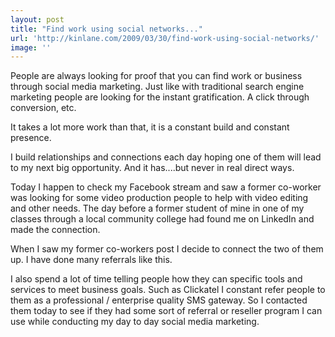 ```yaml
---
layout: post
title: "Find work using social networks..."
url: 'http://kinlane.com/2009/03/30/find-work-using-social-networks/'
image: ''
---
```


People are always looking for proof that you can find work or business through social media marketing. Just like with traditional search engine marketing people are looking for the instant gratification. A click through conversion, etc.

It takes a lot more work than that, it is a constant build and constant presence.

I build relationships and connections each day hoping one of them will lead to my next big opportunity. And it has....but never in real direct ways.

Today I happen to check my Facebook stream and saw a former co-worker was looking for some video production people to help with video editing and other needs. The day before a former student of mine in one of my classes through a local community college had found me on LinkedIn and made the connection.

When I saw my former co-workers post I decide to connect the two of them up. I have done many referrals like this.

I also spend a lot of time telling people how they can specific tools and services to meet business goals. Such as Clickatel I constant refer people to them as a professional / enterprise quality SMS gateway. So I contacted them today to see if they had some sort of referral or reseller program I can use while conducting my day to day social media marketing.